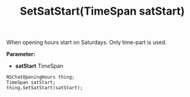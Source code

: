 ﻿---
uid: crmscript_ref_NSChatOpeningHours_SetSatStart
title: SetSatStart(TimeSpan satStart)
intellisense: NSChatOpeningHours.SetSatStart
keywords: NSChatOpeningHours, GetSatStart
so.topic: reference
---

When opening hours start on Saturdays. Only time-part is used.

**Parameter:** 
 - **satStart** TimeSpan

```crmscript
NSChatOpeningHours thing;
TimeSpan satStart;
thing.SetSatStart(satStart);
```

